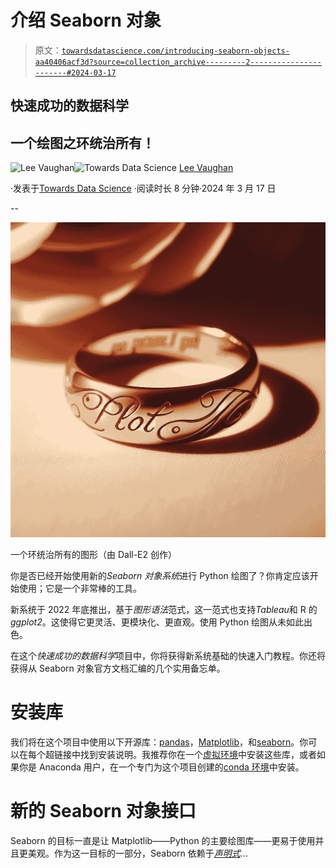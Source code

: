 # 介绍 Seaborn 对象

> 原文：[`towardsdatascience.com/introducing-seaborn-objects-aa40406acf3d?source=collection_archive---------2-----------------------#2024-03-17`](https://towardsdatascience.com/introducing-seaborn-objects-aa40406acf3d?source=collection_archive---------2-----------------------#2024-03-17)

## 快速成功的数据科学

## 一个绘图之环统治所有！

[](https://medium.com/@lee_vaughan?source=post_page---byline--aa40406acf3d--------------------------------)![Lee Vaughan](https://medium.com/@lee_vaughan?source=post_page---byline--aa40406acf3d--------------------------------)[](https://towardsdatascience.com/?source=post_page---byline--aa40406acf3d--------------------------------)![Towards Data Science](https://towardsdatascience.com/?source=post_page---byline--aa40406acf3d--------------------------------) [Lee Vaughan](https://medium.com/@lee_vaughan?source=post_page---byline--aa40406acf3d--------------------------------)

·发表于[Towards Data Science](https://towardsdatascience.com/?source=post_page---byline--aa40406acf3d--------------------------------) ·阅读时长 8 分钟·2024 年 3 月 17 日

--

![](img/627f6378ac73688cf9d177d0de7addcb.png)

一个环统治所有的图形（由 Dall-E2 创作）

你是否已经开始使用新的*Seaborn 对象系统*进行 Python 绘图了？你肯定应该开始使用；它是一个非常棒的工具。

新系统于 2022 年底推出，基于*图形语法*范式，这一范式也支持*Tableau*和 R 的*ggplot2*。这使得它更灵活、更模块化、更直观。使用 Python 绘图从未如此出色。

在这个*快速成功的数据科学*项目中，你将获得新系统基础的快速入门教程。你还将获得从 Seaborn 对象官方文档汇编的几个实用备忘单。

# 安装库

我们将在这个项目中使用以下开源库：[pandas](https://pandas.pydata.org/pandas-docs/stable/getting_started/install.html)，[Matplotlib](https://matplotlib.org/stable/users/installing/index.html)，和[seaborn](https://seaborn.pydata.org/installing.html)。你可以在每个超链接中找到安装说明。我推荐你在一个[虚拟环境](https://docs.python.org/3/library/venv.html)中安装这些库，或者如果你是 Anaconda 用户，在一个专门为这个项目创建的[conda 环境](https://www.geeksforgeeks.org/set-up-virtual-environment-for-python-using-anaconda/)中安装。

# 新的 Seaborn 对象接口

Seaborn 的目标一直是让 Matplotlib——Python 的主要绘图库——更易于使用并且更美观。作为这一目标的一部分，Seaborn 依赖于[*声明式*](https://medium.com/towards-data-science/declarative-vs-imperative-plotting-3ee9952d6bf3)...
